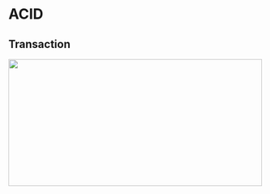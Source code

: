 # ACID

## Transaction

<img src="https://user-images.githubusercontent.com/7610065/169667163-757de309-7959-4e21-85d4-0158bd574c41.png" width="500" height="250">
